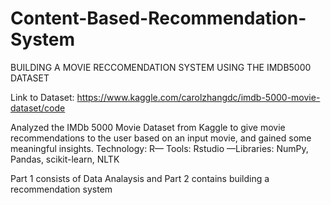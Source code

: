 # Content-Based-Recommendation-System
BUILDING A MOVIE RECCOMENDATION SYSTEM USING THE IMDB5000 DATASET 

Link to Dataset: https://www.kaggle.com/carolzhangdc/imdb-5000-movie-dataset/code

Analyzed the IMDb 5000 Movie Dataset from Kaggle to give movie recommendations to the user based on an input movie, and gained some meaningful insights.
Technology: R— Tools: Rstudio —Libraries: NumPy, Pandas, scikit-learn, NLTK

Part 1 consists of Data Analaysis and Part 2 contains building a recommendation system
